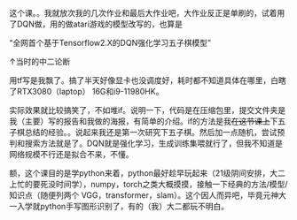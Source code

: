 这个课。。我就放次我的几次作业和最后大作业吧，大作业反正是单刷的，试着用了DQN做，用的做atari游戏的模型改写的，也算是

“全网首个基于Tensorflow2.X的DQN强化学习五子棋模型”

↑当时的中二论断

用tf写是我飘了。搞了半天好像显卡也没调度好，耗时都不知道具体在哪里，白瞎了RTX3080（laptop） 16G和i9-11980HK。

实际效果就比较搞笑了，不如堆if。说明一下，代码是在压缩包里，提交文件夹是我（主要）写的报告和我做的海报，有简单的介绍。if的方法是我~~在这节课上~~下五子棋总结的经验。。说起来我还是第一次研究下五子棋。然后加一点随机，尝试预判和搜索方法就是了。DQN就是强化学习，生成训练集喂就行了，但我不知道是网络规模不行还是拟合不来，不懂。

额，这个课目的是学python来着，python最好趁早玩起来（21级阴间安排，大二上忙的要死没时间学），numpy，torch之类大概摸摸，接触一下经典的方法/模型/知识点（随便列两个 VGG，transformer，slam）。这个因人而异吧，毕竟元神大一入学就python手写图形识别了，有的（我）大二都玩不明白。
